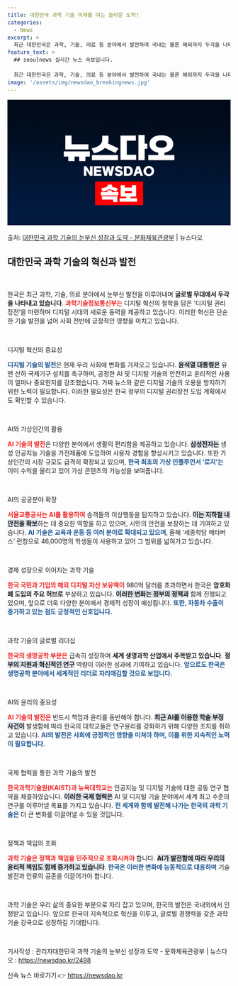 ```yaml
---
title: 대한민국 과학 기술 미래를 여는 놀라운 도약!
categories:
  - News
excerpt: >
  최근 대한민국은 과학, 기술, 의료 등 분야에서 발전하여 국내는 물론 해외까지 두각을 나타내고 있는데요.또한…
feature_text: >
  ## seoulnews 실시간 뉴스 속보입니다.

  최근 대한민국은 과학, 기술, 의료 등 분야에서 발전하여 국내는 물론 해외까지 두각을 나타내고 있는데요.또한…
image: '/assets/img/newsdao_breakingnews.jpg'
---
```


![뉴스다오 속보](/assets/img/newsdao_breakingnews.jpg)

<p>출처: <a href="https://newsdao.kr/2498" rel="dofollow">대한민국 과학 기술의 눈부신 성장과 도약 - 문화체육관광부</a> | 뉴스다오</p>

<h2 data-ke-size="size26">대한민국 과학 기술의 혁신과 발전</h2>

<p data-ke-size="size16">&nbsp;</p>

한국은 최근 과학, 기술, 의료 분야에서 눈부신 발전을 이루어내며 **글로벌 무대에서 두각을 나타내고 있습니다**. <b><span style="color: #ee2323;">과학기술정보통신부는</span></b> 디지털 혁신의 철학을 담은 ‘디지털 권리장전’을 마련하며 디지털 시대의 새로운 동력을 제공하고 있습니다. 이러한 혁신은 단순한 기술 발전을 넘어 사회 전반에 긍정적인 영향을 미치고 있습니다.

<p data-ke-size="size16">&nbsp;</p>

디지털 혁신의 중요성

<b><span style="color: #1a5490;">디지털 기술의 발전</span></b>은 현재 우리 사회에 변화를 가져오고 있습니다. <b><span style="background-color: #21538527;">윤석열 대통령은</span></b> 유엔 산하 국제기구 설치를 촉구하며, 공정한 AI 및 디지털 기술의 안전하고 윤리적인 사용이 얼마나 중요한지를 강조했습니다. 가짜 뉴스와 같은 디지털 기술의 오용을 방지하기 위한 노력이 필요합니다. 이러한 필요성은 한국 정부의 디지털 권리장전 도입 계획에서도 확인할 수 있습니다.

<p data-ke-size="size16">&nbsp;</p>

AI와 가상인간의 활용

<b><span style="color: #ee2323;">AI 기술의 발전</span></b>은 다양한 분야에서 생활의 편리함을 제공하고 있습니다. <b><span style="background-color: #21538527;">삼성전자는</span></b> 생성 인공지능 기술을 가전제품에 도입하여 사용자 경험을 향상시키고 있습니다. 또한 가상인간의 시장 규모도 급격히 확장되고 있으며, <b><span style="color: #1a5490;">한국 최초의 가상 인플루언서 ‘로지’는</span></b> 이미 수익을 올리고 있어 가상 콘텐츠의 가능성을 보여줍니다.

<p data-ke-size="size16">&nbsp;</p>

AI의 공공분야 확장

<b><span style="color: #ee2323;">서울교통공사는 AI를 활용하여</span></b> 승객들의 이상행동을 탐지하고 있습니다. <b><span style="background-color: #21538527;">이는 지하철 내 안전을 확보</span></b>하는 데 중요한 역할을 하고 있으며, 시민의 안전을 보장하는 데 기여하고 있습니다. <b><span style="color: #1a5490;">AI 기술은 교육과 운동 등 여러 분야로 확대되고 있으며, </span></b>올해 ‘세종학당 메타버스’ 런칭으로 46,000명의 학생들이 사용하고 있어 그 범위를 넓혀가고 있습니다.

<p data-ke-size="size16">&nbsp;</p>

경제 성장으로 이어지는 과학 기술

<b><span style="color: #ee2323;">한국 국민과 기업의 해외 디지털 자산 보유액이</span></b> 980억 달러를 초과하면서 한국은 **암호화폐 도입의 주요 허브로** 부상하고 있습니다. <b><span style="background-color: #21538527;">이러한 변화는 정부의 정책과</span></b> 함께 진행되고 있으며, 앞으로 더욱 다양한 분야에서 경제적 성장이 예상됩니다. <b><span style="color: #1a5490;">또한, 자동차 수출이 증가하고 있는 점도 긍정적인 신호입니다.</span></b>

<p data-ke-size="size16">&nbsp;</p>

과학 기술의 글로벌 리더십

<b><span style="color: #ee2323;">한국의 생명공학 부문은</span></b> 급속히 성장하며 **세계 생명과학 산업에서 주목받고 있습니다**. <b><span style="background-color: #21538527;">정부의 지원과 혁신적인 연구</span></b> 역량이 이러한 성과에 기여하고 있습니다. <b><span style="color: #1a5490;">앞으로도 한국은 생명공학 분야에서 세계적인 리더로 자리매김할 것으로 보입니다.</span></b>

<p data-ke-size="size16">&nbsp;</p>

AI와 윤리의 중요성

<b><span style="color: #ee2323;">AI 기술의 발전은</span></b> 반드시 책임과 윤리를 동반해야 합니다. <b><span style="background-color: #21538527;">최근 AI를 이용한 학술 부정 사건이</span></b> 발생함에 따라 한국의 대학교들은 연구윤리를 강화하기 위해 다양한 조치를 취하고 있습니다. <b><span style="color: #1a5490;">AI의 발전은 사회에 긍정적인 영향을 미쳐야 하며, 이를 위한 지속적인 노력이 필요합니다.</span></b>

<p data-ke-size="size16">&nbsp;</p>

국제 협력을 통한 과학 기술의 발전

<b><span style="color: #ee2323;">한국과학기술원(KAIST)과 뉴욕대학교는</span></b> 인공지능 및 디지털 기술에 대한 공동 연구 협약을 체결하였습니다. <b><span style="background-color: #21538527;">이러한 국제 협력은</span></b> AI 및 디지털 기술 분야에서 세계 최고 수준의 연구를 이루어낼 목표를 가지고 있습니다. <b><span style="color: #1a5490;">전 세계와 함께 발전해 나가는 한국의 과학 기술은</span></b> 더 큰 변화를 이끌어낼 수 있을 것입니다.

<p data-ke-size="size16">&nbsp;</p>

정책과 책임의 조화

<b><span style="color: #ee2323;">과학 기술은 정책과 책임을 민주적으로 조화시켜야</span></b> 합니다. <b><span style="background-color: #21538527;">AI가 발전함에 따라 우리의 윤리적 책임도 함께 증가하고 있습니다</span></b>. <b><span style="color: #1a5490;">한국은 이러한 변화에 능동적으로 대응하며</span></b> 기술 발전과 인류의 공존을 이끌어가야 합니다. 

<p data-ke-size="size16">&nbsp;</p>

과학 기술은 우리 삶의 중요한 부분으로 자리 잡고 있으며, 한국의 발전은 국내외에서 인정받고 있습니다. 앞으로 한국이 지속적으로 혁신을 이루고, 글로벌 경쟁력을 갖춘 과학 기술 강국으로 성장하길 기대합니다. 

<p data-ke-size="size16">&nbsp;</p>

기사작성 : 관리자대한민국 과학 기술의 눈부신 성장과 도약 - 문화체육관광부 | 뉴스다오  : https://newsdao.kr/2498 

신속 뉴스 바로가기 👉 <a href="https://newsdao.kr" rel="dofollow">https://newsdao.kr</a>


